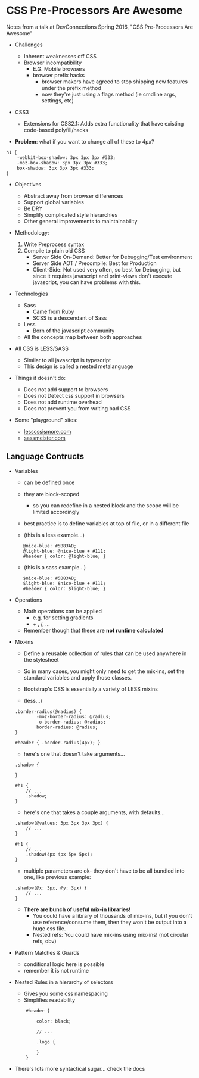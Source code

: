CSS Pre-Processors Are Awesome
============
Notes from a talk at DevConnections Spring 2016, "CSS Pre-Processors Are Awesome"

- Challenges
    - Inherent weaknesses off CSS
    - Browser incompatibility
        - E.G. Mobile browsers
        - browser prefix hacks
            - browser makers have agreed to stop shipping new features under the prefix method
            - now they're just using a flags method (ie cmdline args, settings, etc)
            
- CSS3
    - Extensions for CSS2.1: Adds extra functionality that have existing code-based polyfill/hacks

- **Problem**: what if you want to change all of these to 4px?
```(css)
h1 {
    -webkit-box-shadow: 3px 3px 3px #333;
    -moz-box-shadow: 3px 3px 3px #333;
    box-shadow: 3px 3px 3px #333;    
}
```

- Objectives
    - Abstract away from browser differences
    - Support global variables
    - Be DRY
    - Simplify complicated style hierarchies
    - Other general improvements to maintainability
    
- Methodology:
    1. Write Preprocess syntax
    2. Compile to plain old CSS
        - Server Side On-Demand: Better for Debugging/Test environment
        - Server Side AOT / Precompile: Best for Production
        - Client-Side: Not used very often, so best for Debugging, but since it requires javascript and print-views don't execute javascript, you can have problems with this.
        
- Technologies
    - Sass
        - Came from Ruby
        - SCSS is a descendant of Sass
    - Less
        - Born of the javascript community
    - All the concepts map between both approaches
    
- All CSS is LESS/SASS
    - Similar to all javascript is typescript
    - This design is called a nested metalanguage

- Things it doesn't do:
    - Does not add support to browsers
    - Does not Detect css support in browsers
    - Does not add runtime overhead
    - Does not prevent you from writing bad CSS

- Some "playground" sites:
    - [lesscssismore.com](http://lesscssismore.com/)
    - [sassmeister.com](http://www.sassmeister.com/)

## Language Contructs

- Variables
    - can be defined once
    - they are block-scoped
        - so you can redefine in a nested block and the scope will be limited accordingly
    - best practice is to define variables at top of file, or in a different file    

    - (this is a less example...)
     ```(less)
        @nice-blue: #5B83AD;
        @light-blue: @nice-blue + #111;
        #header { color: @light-blue; }
     ```

    - (this is a sass example...)
     
     ```(sass)
        $nice-blue: #5B83AD;
        $light-blue: $nice-blue + #111;
        #header { color: $light-blue; }
     ```

- Operations
    - Math operations can be applied
        - e.g. for setting gradients
        - \+ , /, ...
    - Remember though that these are **not runtime calculated**

- Mix-ins
    - Define a reusable collection of rules that can be used anywhere in the stylesheet
    - So in many cases, you might only need to get the mix-ins, set the standard variables and apply those classes.
    - Bootstrap's CSS is essentially a variety of LESS mixins
    
    - (less...)
    
    ```(less)
    .border-radius(@radius) {
            -moz-border-radius: @radius;
            -o-border-radius: @radius;
            border-radius: @radius;            
    }
    
    #header { .border-radius(4px); }
    ```
    
    - here's one that doesn't take arguments...
    
    ```(less)
    .shadow {
        
    }
    
    #h1 {
        // ... 
        .shadow; 
    }
    ```
    
    - here's one that takes a couple arguments, with defaults...
    
    ```(less)
    .shadow(@values: 3px 3px 3px 3px) {
        // ...
    }
    
    #h1 {
        // ... 
        .shadow(4px 4px 5px 5px); 
    }
    ```

    - multiple parameters are ok- they don't have to be all bundled into one, like previous example:
    
    ```(less)
    .shadow(@x: 3px, @y: 3px) {
        // ...
    }
    
    ```    
    
    - **There are bunch of useful mix-in libraries!**
        - You could have a library of thousands of mix-ins, but if you don't use reference/consume them, then they won't be output into a huge css file.
        - Nested refs: You could have mix-ins using mix-ins!   (not circular refs, obv)

- Pattern Matches & Guards
    - conditional logic here is possible
    - remember it is not runtime
    
- Nested Rules in a hierarchy of selectors
    - Gives you some css namespacing
    - Simplifies readability
    
    ```(less)
        #header {
            
            color: black;
            
            // ...
            
            .logo {
                       
            }
        }
    ```

- There's lots more syntactical sugar... check the docs


